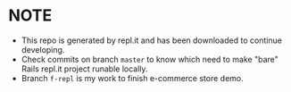 # NOTE

- This repo is generated by repl.it and has been downloaded to continue developing.
- Check commits on branch `master` to know which need to make "bare" Rails repl.it project runable locally.
- Branch `f-repl` is my work to finish e-commerce store demo.
